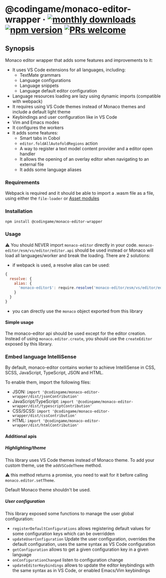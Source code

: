 # @codingame/monaco-editor-wrapper &middot; [![monthly downloads](https://img.shields.io/npm/dm/@codingame/monaco-editor-wrapper)](https://www.npmjs.com/package/@codingame/monaco-editor-wrapper) [![npm version](https://img.shields.io/npm/v/@codingame/monaco-editor-wrapper.svg?style=flat)](https://www.npmjs.com/package/@codingame/monaco-editor-wrapper) [![PRs welcome](https://img.shields.io/badge/PRs-welcome-brightgreen.svg)](https://github.com/codingame/monaco-editor-wrapper/pulls)

## Synopsis
Monaco editor wrapper that adds some features and improvements to it:
- It uses VS Code extensions for all languages, including:
  - TextMate grammars
  - Language configurations
  - Language snippets
  - Language default editor configuration
- Language resources loading are lazy using dynamic imports (compatible with webpack)
- It requires using VS Code themes instead of Monaco themes and include a default light theme
- Keybindings and user configuration like in VS Code
- Vim and Emacs modes
- It configures the workers
- It adds some features:
  - Smart tabs in Cobol
  - `editor.foldAllAutofoldRegions` action
  - A way to register a text model content provider and a editor open handler
  - It allows the opening of an overlay editor when navigating to an external file
  - It adds some language aliases

### Requirements

Webpack is required and it should be able to import a .wasm file as a file, using either the `file-loader` or [Asset modules](https://webpack.js.org/guides/asset-modules/)

### Installation

```bash
npm install @codingame/monaco-editor-wrapper
```

### Usage

:warning: You should NEVER import `monaco-editor` directly in your code.
`monaco-editor/esm/vs/editor/editor.api` should be used instead or Monaco will load all languages/worker and break the loading.
There are 2 solutions:
- if webpack is used, a resolve alias can be used:
```javascript
{
  resolve: {
    alias: {
      'monaco-editor$': require.resolve('monaco-editor/esm/vs/editor/editor.api')
    }
  }
}
```
- you can directly use the `monaco` object exported from this library

#### Simple usage

The monaco-editor api should be used except for the editor creation.
Instead of using `monaco.editor.create`, you should use the `createEditor` exposed by this library.

### Embed language IntelliSense

By default, monaco-editor contains worker to achieve IntelliSense in CSS, SCSS, JavaScript, TypeScript, JSON and HTML.

To enable them, import the following files:
- JSON: `import '@codingame/monaco-editor-wrapper/dist/jsonContribution'`
- JavaScript/TypeScript: `import '@codingame/monaco-editor-wrapper/dist/typescriptContribution'`
- CSS/SCSS: `import '@codingame/monaco-editor-wrapper/dist/cssContribution'`
- HTML: `import '@codingame/monaco-editor-wrapper/dist/htmlContribution'`

#### Additional apis

##### Highlighting/theme

This library uses VS Code themes instead of Monaco theme.
To add your custom theme, use the `addVSCodeTheme` method.

:warning: this method returns a promise, you need to wait for it before calling `monaco.editor.setTheme`.

Default Monaco theme shouldn't be used.

##### User configuration

This library exposed some functions to manage the user global configuration:
- `registerDefaultConfigurations` allows registering default values for some configuration keys which can be overridden
- `updateUserConfiguration` Update the user configuration, overrides the default configuration, uses the same syntax as VS Code configuration
- `getConfiguration` allows to get a given configuration key in a given language
- `onConfigurationChanged` listen to configuration change
- `updateEditorKeybindings` allows to update the editor keybindings with the same syntax as in VS Code, or enabled Emacs/Vim keybindings
